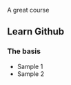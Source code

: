 # <a href='http://pluralsight.com'><img scr='https://gillcleerenpluralsight.blob.core.windows.net/files/pluralsight.png' height='60'/></a> 
A great course
## Learn Github
### The basis
 - Sample 1
 - Sample 2
